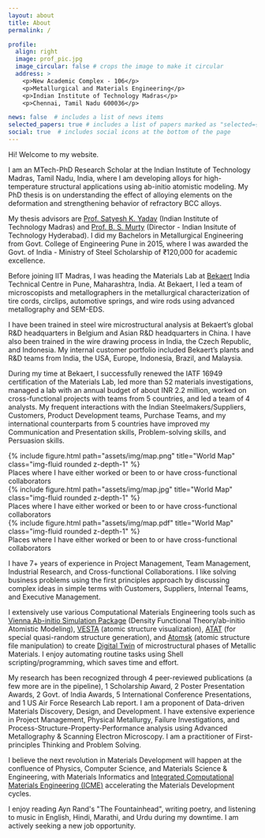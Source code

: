 ```yaml
---
layout: about
title: About
permalink: /

profile:
  align: right
  image: prof_pic.jpg
  image_circular: false # crops the image to make it circular
  address: >
    <p>New Academic Complex - 106</p>
    <p>Metallurgical and Materials Engineering</p>
    <p>Indian Institute of Technology Madras</p>
    <p>Chennai, Tamil Nadu 600036</p>

news: false  # includes a list of news items
selected_papers: true # includes a list of papers marked as "selected={true}"
social: true  # includes social icons at the bottom of the page
---
```


Hi! Welcome to my website.

I am an MTech-PhD Research Scholar at the Indian Institute of Technology Madras, Tamil Nadu, India, where I am developing alloys for high-temperature structural applications using ab-initio atomistic modeling. My PhD thesis is on understanding the effect of alloying elements on the
deformation and strengthening behavior of refractory BCC alloys.

My thesis advisors are <a href="https://mme.iitm.ac.in/satyesh/index.html">Prof. Satyesh K. Yadav</a> (Indian Institute of Technology Madras) and <a href="https://mme.iitm.ac.in/murty/bsmurty">Prof. B. S. Murty</a> (Director - Indian Insitute of Technology Hyderabad). I did my Bachelors in Metallurgical Engineering from Govt. College of Engineering Pune in 2015, where I was awarded the Govt. of India - Ministry of Steel Scholarship of ₹120,000 for academic excellence.

Before joining IIT Madras, I was heading the Materials Lab at <a href="https://www.bekaert.com/en/about-us">Bekaert</a> India Technical Centre in Pune, Maharashtra, India. At Bekaert, I led a team of microscopists and metallographers in the metallurgical characterization of tire cords, circlips, automotive springs, and wire rods using advanced metallography and SEM-EDS.

I have been trained in steel wire microstructural analysis at Bekaert’s global R&D headquarters in Belgium and Asian R&D headquarters in China. I have also been trained in the wire drawing process in India, the Czech Republic, and Indonesia. My internal customer portfolio included Bekaert’s plants and R&D teams from India, the USA, Europe, Indonesia, Brazil, and Malaysia.

During my time at Bekaert, I successfully renewed the IATF 16949 certification of the Materials Lab, led more than 52 materials investigations, managed a lab with an annual budget of about INR 2.2 million, worked on cross-functional projects with teams from 5 countries, and led a team of 4 analysts. My frequent interactions with the Indian Steelmakers/Suppliers, Customers, Product Development teams, Purchase Teams, and my international counterparts from 5 countries have improved my Communication and Presentation skills, Problem-solving skills, and Persuasion skills.

<div class="row justify-content-sm-center">
    <div class="col-sm mt-3 mt-md-0">
        {% include figure.html path="assets/img/map.png" title="World Map" class="img-fluid rounded z-depth-1" %}
    </div>
</div>
<div class="caption">
    Places where I have either worked or been to or have cross-functional collaborators 
</div>
<div class="row justify-content-sm-center">
    <div class="col-sm mt-3 mt-md-0">
        {% include figure.html path="assets/img/map.jpg" title="World Map" class="img-fluid rounded z-depth-1" %}
    </div>
</div>
<div class="caption">
    Places where I have either worked or been to or have cross-functional collaborators 
</div>
<div class="row justify-content-sm-center">
    <div class="col-sm mt-3 mt-md-0">
        {% include figure.html path="assets/img/map.pdf" title="World Map" class="img-fluid rounded z-depth-1" %}
    </div>
</div>
<div class="caption">
    Places where I have either worked or been to or have cross-functional collaborators 
</div>

I have 7+ years of experience in Project Management, Team Management, Industrial Research, and Cross-functional Collaborations. I like solving business problems using the first principles approach by discussing complex ideas in simple terms with Customers, Suppliers, Internal Teams, and Executive Management.

I extensively use various Computational Materials Engineering tools such as <a href="https://vasp.at">Vienna Ab-initio Simulation Package</a> (Density Functional Theory/ab-initio Atomistic Modeling), <a href="https://jp-minerals.org/vesta/en/download.html">VESTA</a> (atomic structure visualization), <a href="https://www.brown.edu/Departments/Engineering/Labs/avdw/atat/">ATAT</a> (for special quasi-random structure generation), and <a href="https://atomsk.univ-lille.fr">Atomsk</a> (atomic structure file manipulation) to create <a href="https://en.wikipedia.org/wiki/Digital_twin">Digital Twin</a> of microstructural phases of Metallic Materials. I enjoy automating routine tasks using Shell scripting/programming, which saves time and effort.

My research has been recognized through 4 peer-reviewed publications (a few more are in the pipeline), 1 Scholarship Award, 2 Poster Presentation Awards, 2 Govt. of India Awards, 5 International Conference Presentations, and 1 US Air Force Research Lab report. I am a proponent of Data-driven Materials Discovery, Design, and Development. I have extensive experience in Project Management, Physical Metallurgy, Failure Investigations, and Process-Structure-Property-Performance analysis using Advanced Metallography & Scanning Electron Microscopy. I am a practitioner of First-principles Thinking and Problem Solving.

I believe the next revolution in Materials Development will happen at the confluence of Physics, Computer Science, and Materials Science & Engineering, with Materials Informatics and <a href="https://www.awsar-dst.in/2020/winner_article_2020_view/view/Mr_Sufyan_M_Shaikh.pdf">Integrated Computational Materials Engineering (ICME)</a> accelerating the Materials Development cycles.

I enjoy reading Ayn Rand's "The Fountainhead", writing poetry, and listening to music in English, Hindi, Marathi, and Urdu during my downtime.
I am actively seeking a new job opportunity.
